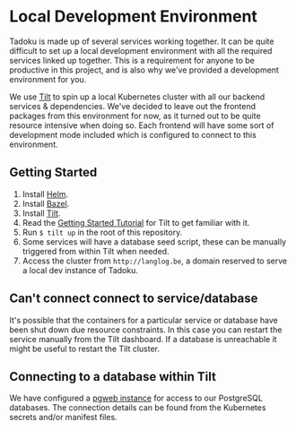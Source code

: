 # Local Development Environment

Tadoku is made up of several services working together. It can be quite difficult to set up a local development environment with all the required services linked up together. This is a requirement for anyone to be productive in this project, and is also why we've provided a development environment for you.

We use [Tilt](https://tilt.dev/) to spin up a local Kubernetes cluster with all our backend services & dependencies. We've decided to leave out the frontend packages from this environment for now, as it turned out to be quite resource intensive when doing so. Each frontend will have some sort of development mode included which is configured to connect to this environment.

## Getting Started

1. Install [Helm](https://helm.sh/docs/intro/install/).
2. Install [Bazel](https://docs.bazel.build/bazel-overview.html).
3. Install [Tilt](https://docs.tilt.dev/install.html).
4. Read the [Getting Started Tutorial](https://docs.tilt.dev/tutorial.html) for Tilt to get familiar with it.
5. Run `$ tilt up` in the root of this repository.
6. Some services will have a database seed script, these can be manually triggered from within Tilt when needed.
7. Access the cluster from `http://langlog.be`, a domain reserved to serve a local dev instance of Tadoku.

## Can't connect connect to service/database

It's possible that the containers for a particular service or database have been shut down due resource constraints. In this case you can restart the service manually from the Tilt dashboard. If a database is unreachable it might be useful to restart the Tilt cluster.

## Connecting to a database within Tilt

We have configured a [pgweb instance](https://github.com/sosedoff/pgweb) for access to our PostgreSQL databases. The connection details can be found from the Kubernetes secrets and/or manifest files.
